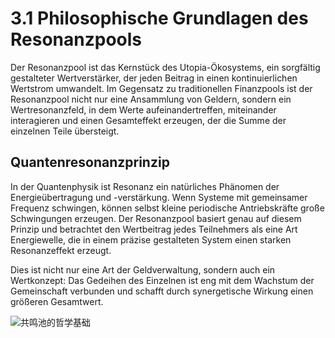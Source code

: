 # 3.1 Philosophische Grundlagen des Resonanzpools

Der Resonanzpool ist das Kernstück des Utopia-Ökosystems, ein sorgfältig gestalteter Wertverstärker, der jeden Beitrag in einen kontinuierlichen Wertstrom umwandelt. Im Gegensatz zu traditionellen Finanzpools ist der Resonanzpool nicht nur eine Ansammlung von Geldern, sondern ein Wertresonanzfeld, in dem Werte aufeinandertreffen, miteinander interagieren und einen Gesamteffekt erzeugen, der die Summe der einzelnen Teile übersteigt.

## Quantenresonanzprinzip

In der Quantenphysik ist Resonanz ein natürliches Phänomen der Energieübertragung und -verstärkung. Wenn Systeme mit gemeinsamer Frequenz schwingen, können selbst kleine periodische Antriebskräfte große Schwingungen erzeugen. Der Resonanzpool basiert genau auf diesem Prinzip und betrachtet den Wertbeitrag jedes Teilnehmers als eine Art Energiewelle, die in einem präzise gestalteten System einen starken Resonanzeffekt erzeugt.

Dies ist nicht nur eine Art der Geldverwaltung, sondern auch ein Wertkonzept: Das Gedeihen des Einzelnen ist eng mit dem Wachstum der Gemeinschaft verbunden und schafft durch synergetische Wirkung einen größeren Gesamtwert.

![共鸣池的哲学基础](/images/图1.svg)